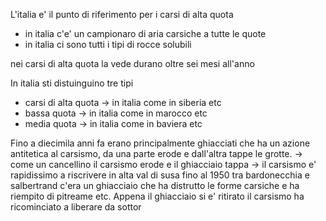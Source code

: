 L'italia e' il punto di riferimento per i carsi di alta quota

- in italia c'e' un campionaro di aria carsiche a tutte le quote
- in italia ci sono tutti i tipi di rocce solubili


nei carsi di alta quota la vede durano oltre sei mesi all'anno 

In italia sti distuinguino tre tipi
- carsi di alta quota -> in italia come in siberia etc
- bassa quota -> in italia come in marocco etc
- media quota -> in italia come in baviera etc

Fino a diecimila anni fa erano principalmente ghiacciati che ha un azione antitetica al carsismo, da una parte erode e dall'altra tappe le grotte. -> come un cancellino il carsismo erode e il ghiacciaio tappa -> il carsismo e' rapidissimo a riscrivere in alta val di susa fino al 1950 tra bardonecchia e salbertrand c'era un ghiacciaio che ha distrutto le forme carsiche e ha riempito di pitreame etc. Appena il ghiacciaio si e' ritirato il carsismo ha ricominciato a liberare da sottor
